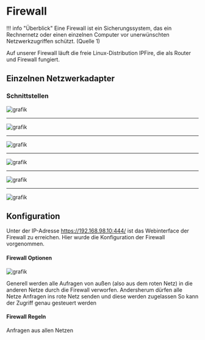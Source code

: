 # Firewall
!!! info "Überblick"
    <span class="biggerFont">Eine Firewall ist ein Sicherungssystem, das ein Rechnernetz oder einen einzelnen Computer vor unerwünschten Netzwerkzugriffen schützt. (Quelle 1)</span>

Auf unserer Firewall läuft die freie Linux-Distribution IPFire, die als Router und Firewall fungiert.
## Einzelnen Netzwerkadapter

### Schnittstellen

![grafik](https://user-images.githubusercontent.com/44226321/214235061-958b0814-98f0-4932-ad29-de1805b198b4.png)
___
![grafik](https://user-images.githubusercontent.com/44226321/214235193-a2385c18-dd2f-4617-94fb-001dbd606b13.png)
___
![grafik](https://user-images.githubusercontent.com/44226321/214235267-2a707dde-9625-45a8-b093-b47f201a3bb0.png)
___
![grafik](https://user-images.githubusercontent.com/44226321/214235395-432edfee-8d00-4ac7-9454-0e79f942703e.png)
___
![grafik](https://user-images.githubusercontent.com/44226321/214235491-17bc1b71-8a21-4455-8c49-5bf9f29c6030.png)
___
![grafik](https://user-images.githubusercontent.com/44226321/214235543-122f6bf2-a061-40fc-9158-7740355dceb6.png)


## Konfiguration
Unter der IP-Adresse https://192.168.98.10:444/ ist das Webinterface der Firewall zu erreichen.
Hier wurde die Konfiguration der Firewall vorgenommen.

#### Firewall Optionen

![grafik](https://user-images.githubusercontent.com/44226321/214234670-908fe9c0-6581-42be-a7b1-e6066de2cdd4.png)

Generell werden alle Aufragen von außen (also aus dem roten Netz) in die anderen Netze durch die Firewall verworfen. 
Andersherum dürfen alle Netze Anfragen ins rote Netz senden und diese werden zugelassen
So kann der Zugriff genau gesteuert werden

#### Firewall Regeln

Anfragen aus allen Netzen 

[^1]: (Quelle 1: https://de.wikipedia.org/wiki/Firewall, 27.2.2023)
